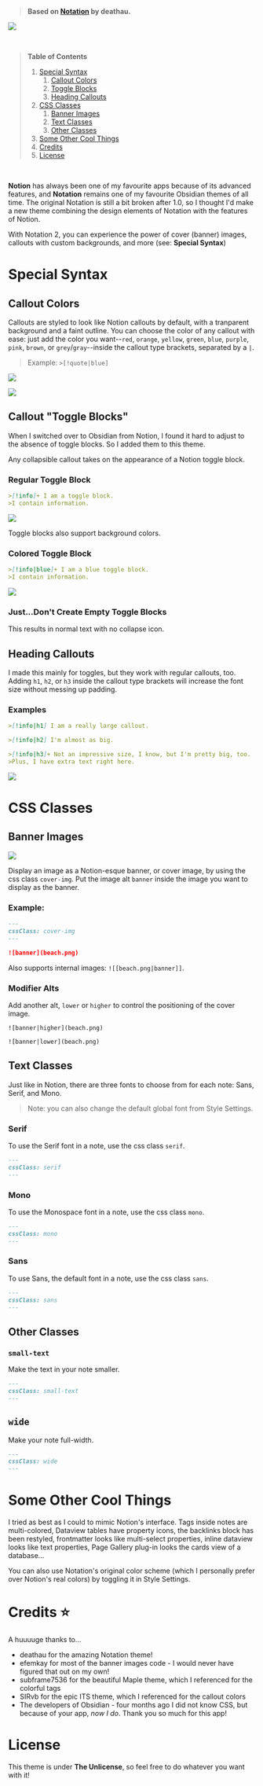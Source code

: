 
> **Based on [Notation](https://github.com/deathau/Notation-for-Obsidian) by deathau.**


![](cover.png)

<br>

> **Table of Contents**
>1. [Special Syntax](https://github.com/Bluemoondragon07/obsidian-notation-2/blob/main/README.md#special-syntax)
>    1. [Callout Colors](https://github.com/Bluemoondragon07/obsidian-notation-2#callout-colors)
>    2. [Toggle Blocks](https://github.com/Bluemoondragon07/obsidian-notation-2#callout-toggle-blocks)
>    3. [Heading Callouts](https://github.com/Bluemoondragon07/obsidian-notation-2#heading-callouts)
>2. [CSS Classes](https://github.com/Bluemoondragon07/obsidian-notation-2#css-classes)
>    1. [Banner Images](https://github.com/Bluemoondragon07/obsidian-notation-2#banner-images)
>    2. [Text Classes](https://github.com/Bluemoondragon07/obsidian-notation-2#text-classes)
>    3. [Other Classes](https://github.com/Bluemoondragon07/obsidian-notation-2#other-classes)
>3. [Some Other Cool Things](https://github.com/Bluemoondragon07/obsidian-notation-2#some-other-cool-things)
>4. [Credits](https://github.com/Bluemoondragon07/obsidian-notation-2#credits-)
>5. [License](https://github.com/Bluemoondragon07/obsidian-notation-2/blob/main/README.md#license)

<br>


**Notion** has always been one of my favourite apps because of its advanced features, and **Notation** remains one of my favourite Obsidian themes of all time. The original Notation is still a bit broken after 1.0, so I thought I'd make a new theme combining the design elements of Notation with the features of Notion. 

With Notation 2, you can experience the power of cover (banner) images, callouts with custom backgrounds, and more (see: **Special Syntax**)


# Special Syntax



## Callout Colors
Callouts are styled to look like Notion callouts by default, with a tranparent background and a faint outline. You can choose the color of any callout with ease: just add the color you want--`red`, `orange`, `yellow`, `green`, `blue`, `purple`, `pink`, `brown`, or `grey`/`gray`--inside the callout type brackets, separated by a `|`. 

> Example: `>[!quote|blue]`

![](Screenshots/callout.png)

![](Screenshots/blue-callout.png)

## Callout "Toggle Blocks"
When I switched over to Obsidian from Notion, I found it hard to adjust to the absence of toggle blocks. So I added them to this theme.

Any collapsible callout takes on the appearance of a Notion toggle block.

### Regular Toggle Block
```markdown
>[!info]+ I am a toggle block.
>I contain information.
```

![](Screenshots/toggle-block.png)


Toggle blocks also support background colors.

### Colored Toggle Block

```markdown
>[!info|blue]+ I am a blue toggle block.
>I contain information.
```

![](Screenshots/blue-toggle.png)

### Just...Don't Create Empty Toggle Blocks
This results in normal text with no collapse icon. 

## Heading Callouts
I made this mainly for toggles, but they work with regular callouts, too. Adding `h1`, `h2`, or `h3` inside the callout type brackets will increase the font size without messing up padding.

### Examples
```markdown
>[!info|h1] I am a really large callout.

>[!info|h2] I'm almost as big.

>[!info|h3]+ Not an impressive size, I know, but I'm pretty big, too.
>Plus, I have extra text right here.
```

![](Screenshots/heading-callouts.png)

# CSS Classes

## Banner Images


![](Screenshots/cover-img.png)

Display an image as a Notion-esque banner, or cover image, by using the css class `cover-img`. Put the image alt `banner` inside the image you want to display as the banner.

### Example:

```markdown
---
cssClass: cover-img
---

![banner](beach.png)
```

Also supports internal images: `![[beach.png|banner]]`.


### Modifier Alts

Add another alt, `lower` or `higher` to control the positioning of the cover image.

`![banner|higher](beach.png)`

`![banner|lower](beach.png)`


## Text Classes
Just like in Notion, there are three fonts to choose from for each note: Sans, Serif, and Mono.

> Note: you can also change the default global font from Style Settings.

### Serif
To use the Serif font in a note, use the css class `serif`.

```markdown
---
cssClass: serif
---
```

### Mono
To use the Monospace font in a note, use the css class `mono`.

```markdown
---
cssClass: mono
---
```

### Sans
To use Sans, the default font in a note, use the css class `sans`.

```markdown
---
cssClass: sans
---
```

## Other Classes

### `small-text`
Make the text in your note smaller.

```markdown
---
cssClass: small-text
---
```

## `wide`
Make your note full-width.

```markdown
---
cssClass: wide
---
```

# Some Other Cool Things
I tried as best as I could to mimic Notion's interface. Tags inside notes are multi-colored, Dataview tables have property icons, the backlinks block has been restyled, frontmatter looks like multi-select properties, inline dataview looks like text properties, Page Gallery plug-in looks the cards view of a database...

You can also use Notation's original color scheme (which I personally prefer over Notion's real colors) by toggling it in Style Settings.

# Credits ⭐

A huuuuge thanks to...

- deathau for the amazing Notation theme!
- efemkay for most of the banner images code - I would never have figured that out on my own!
- subframe7536 for the beautiful Maple theme, which I referenced for the colorful tags
- SIRvb for the epic ITS theme, which I referenced for the callout colors
- The developers of Obsidian - four months ago I did not know CSS, but because of your app, *now I do*. Thank you so much for this app!

# License
This theme is under **The Unlicense**, so feel free to do whatever you want with it!
